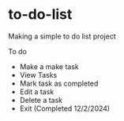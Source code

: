 # to-do-list
Making a simple to do list project

To do
- Make a make task
- View Tasks
- Mark task as completed
- Edit a task
- Delete a task
- Exit (Completed 12/2/2024)
